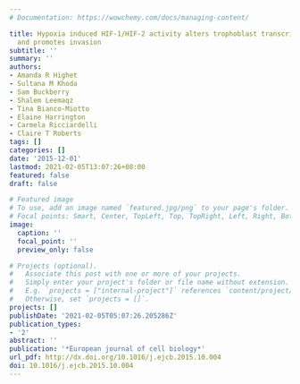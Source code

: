 ```yaml
---
# Documentation: https://wowchemy.com/docs/managing-content/

title: Hypoxia induced HIF-1/HIF-2 activity alters trophoblast transcriptional regulation
  and promotes invasion
subtitle: ''
summary: ''
authors:
- Amanda R Highet
- Sultana M Khoda
- Sam Buckberry
- Shalem Leemaqz
- Tina Bianco-Miotto
- Elaine Harrington
- Carmela Ricciardelli
- Claire T Roberts
tags: []
categories: []
date: '2015-12-01'
lastmod: 2021-02-05T13:07:26+08:00
featured: false
draft: false

# Featured image
# To use, add an image named `featured.jpg/png` to your page's folder.
# Focal points: Smart, Center, TopLeft, Top, TopRight, Left, Right, BottomLeft, Bottom, BottomRight.
image:
  caption: ''
  focal_point: ''
  preview_only: false

# Projects (optional).
#   Associate this post with one or more of your projects.
#   Simply enter your project's folder or file name without extension.
#   E.g. `projects = ["internal-project"]` references `content/project/deep-learning/index.md`.
#   Otherwise, set `projects = []`.
projects: []
publishDate: '2021-02-05T05:07:26.205286Z'
publication_types:
- '2'
abstract: ''
publication: '*European journal of cell biology*'
url_pdf: http://dx.doi.org/10.1016/j.ejcb.2015.10.004
doi: 10.1016/j.ejcb.2015.10.004
---
```


